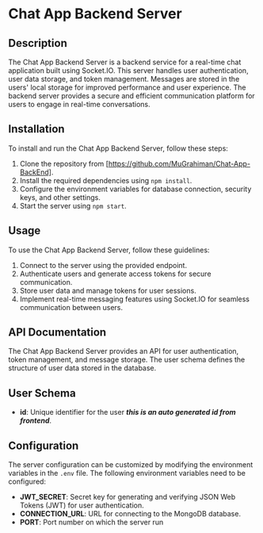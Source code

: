 # Chat App Backend Server

## Description
The Chat App Backend Server is a backend service for a real-time chat application built using Socket.IO. This server handles user authentication, user data storage, and token management. Messages are stored in the users' local storage for improved performance and user experience. The backend server provides a secure and efficient communication platform for users to engage in real-time conversations.

## Installation
To install and run the Chat App Backend Server, follow these steps:
1. Clone the repository from [https://github.com/MuGrahiman/Chat-App-BackEnd].
2. Install the required dependencies using `npm install`.
3. Configure the environment variables for database connection, security keys, and other settings.
4. Start the server using `npm start`.

## Usage
To use the Chat App Backend Server, follow these guidelines:
1. Connect to the server using the provided endpoint.
2. Authenticate users and generate access tokens for secure communication.
3. Store user data and manage tokens for user sessions.
4. Implement real-time messaging features using Socket.IO for seamless communication between users.

## API Documentation
The Chat App Backend Server provides an API for user authentication, token management, and message storage. The user schema defines the structure of user data stored in the database.

## User Schema
- **id**: Unique identifier for the user ***this is an auto generated id from frontend***.

## Configuration
The server configuration can be customized by modifying the environment variables in the `.env` file. The following environment variables need to be configured:
- **JWT_SECRET**: Secret key for generating and verifying JSON Web Tokens (JWT) for user authentication.
- **CONNECTION_URL**: URL for connecting to the MongoDB database.
- **PORT**: Port number on which the server run